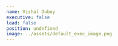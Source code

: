 ```yaml
---
name: Vishal Dubey
executive: false
lead: false
position: undefined
image: ../assets/default_exec_image.png
---
```

